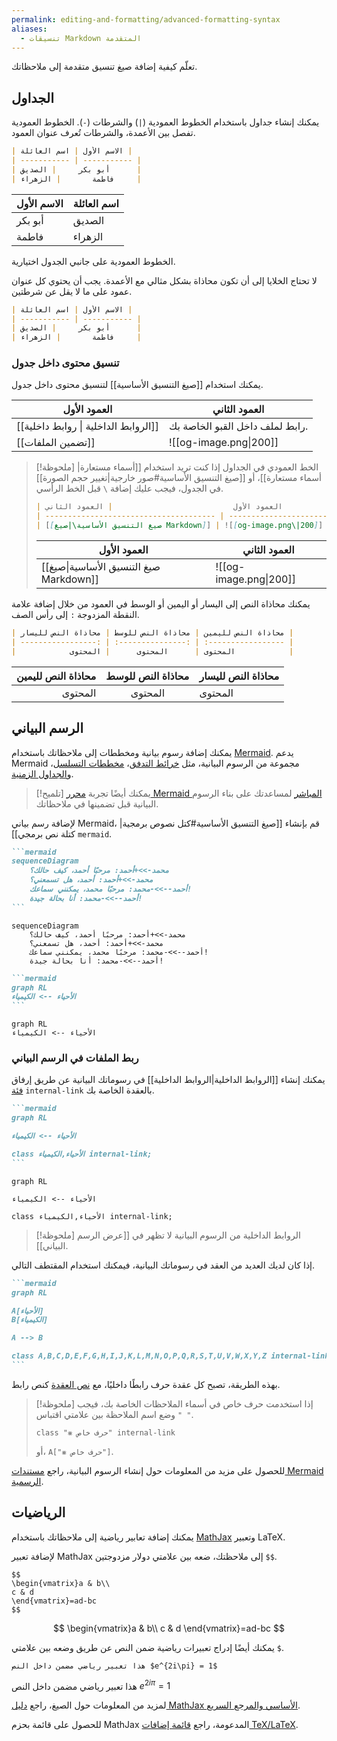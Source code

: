 ```yaml
---
permalink: editing-and-formatting/advanced-formatting-syntax
aliases:
  - تنسيقات Markdown المتقدمة
---
```


تعلّم كيفية إضافة صيغ تنسيق متقدمة إلى ملاحظاتك.

## الجداول

يمكنك إنشاء جداول باستخدام الخطوط العمودية (`|`) والشرطات (`-`). الخطوط العمودية تفصل بين الأعمدة، والشرطات تُعرف عنوان العمود.

```md
| الاسم الأول | اسم العائلة |
| ----------- | ----------- |
| أبو بكر     | الصديق      |
| فاطمة       | الزهراء     |
```

| الاسم الأول | اسم العائلة |
| ----------- | ----------- |
| أبو بكر     | الصديق      |
| فاطمة       | الزهراء     |

الخطوط العمودية على جانبي الجدول اختيارية.

لا تحتاج الخلايا إلى أن تكون محاذاة بشكل مثالي مع الأعمدة. يجب أن يحتوي كل عنوان عمود على ما لا يقل عن شرطتين.

```md
| الاسم الأول | اسم العائلة |
| ----------- | ----------- |
| أبو بكر     | الصديق      |
| فاطمة       | الزهراء     |
```

### تنسيق محتوى داخل جدول

يمكنك استخدام [[صيغ التنسيق الأساسية]] لتنسيق محتوى داخل جدول.

| العمود الأول                          | العمود الثاني                   |
| ------------------------------------- | ------------------------------- |
| [[الروابط الداخلية  \| روابط داخلية]] | رابط لملف داخل القبو الخاصة بك. |
| [[تضمين الملفات]]                     | ![[og-image.png\|200]]          |

> [!ملحوظة] الخط العمودي في الجداول
> إذا كنت تريد استخدام [[أسماء مستعارة|أسماء مستعارة]]، أو [[صيغ التنسيق الأساسية#صور خارجية|تغيير حجم الصورة]] في الجدول، فيجب عليك إضافة `\` قبل الخط الرأسي.
>
> ```md
> | العمود الأول                           | العمود الثاني          |
> | -------------------------------------- | ---------------------- |
> | [[صيغ التنسيق الأساسية\|صيغ Markdown]] | ![[og-image.png\|200]] |
> ```
>
> | العمود الأول                           | العمود الثاني          |
> | -------------------------------------- | ---------------------- |
> | [[صيغ التنسيق الأساسية\|صيغ Markdown]] | ![[og-image.png\|200]] |

يمكنك محاذاة النص إلى اليسار أو اليمين أو الوسط في العمود من خلال إضافة علامة النقطة المزدوجة `:` إلى رأس الصف.

```md
| محاذاة النص لليمين | محاذاة النص للوسط | محاذاة النص لليسار |
| -----------------: | :---------------: | :----------------- |
|            المحتوى |      المحتوى      | المحتوى            |
```

| محاذاة النص لليمين | محاذاة النص للوسط | محاذاة النص لليسار |
| -----------------: | :---------------: | :----------------- |
|            المحتوى |      المحتوى      | المحتوى            |

## الرسم البياني

يمكنك إضافة رسوم بيانية ومخططات إلى ملاحظاتك باستخدام [Mermaid](https://mermaid-js.github.io/). يدعم Mermaid مجموعة من الرسوم البيانية، مثل [خرائط التدفق](https://mermaid.js.org/syntax/flowchart.html)، [مخططات التسلسل](https://mermaid.js.org/syntax/sequenceDiagram.html)، و[الجداول الزمنية](https://mermaid.js.org/syntax/timeline.html).

> [!تلميح]
> يمكنك أيضًا تجربة [محرر Mermaid المباشر](https://mermaid-js.github.io/mermaid-live-editor/) لمساعدتك على بناء الرسوم البيانية قبل تضمينها في ملاحظاتك.

لإضافة رسم بياني Mermaid، قم بإنشاء [[صيغ التنسيق الأساسية#كتل نصوص برمجية|كتلة نص برمجي]] `mermaid`.

````markdown
```mermaid
sequenceDiagram
    محمد->>+أحمد: مرحبًا أحمد، كيف حالك؟
    محمد->>+أحمد: أحمد، هل تسمعني؟
    أحمد-->>-محمد: مرحبًا محمد، يمكنني سماعك!
    أحمد-->>-محمد: أنا بحالة جيدة!
```
````

```mermaid
sequenceDiagram
    محمد->>+أحمد: مرحبًا أحمد، كيف حالك؟
    محمد->>+أحمد: أحمد، هل تسمعني؟
    أحمد-->>-محمد: مرحبًا محمد، يمكنني سماعك!
    أحمد-->>-محمد: أنا بحالة جيدة!
```

````markdown
```mermaid
graph RL
الأحياء --> الكيمياء
```
````

```mermaid
graph RL
الأحياء --> الكيمياء
```

### ربط الملفات في الرسم البياني

يمكنك إنشاء [[الروابط الداخلية|الروابط الداخلية]] في رسوماتك البيانية عن طريق إرفاق [فئة](https://mermaid.js.org/syntax/flowchart.html#classes) `internal-link` بالعقدة الخاصة بك.

````markdown
```mermaid
graph RL

الأحياء --> الكيمياء

class الأحياء,الكيمياء internal-link;
```
````

```mermaid
graph RL

الأحياء --> الكيمياء

class الأحياء,الكيمياء internal-link;
```

> [!ملحوظة]
> الروابط الداخلية من الرسوم البيانية لا تظهر في [[عرض الرسم البياني]].

إذا كان لديك العديد من العقد في رسوماتك البيانية، فيمكنك استخدام المقتطف التالي.

````markdown
```mermaid
graph RL

A[الأحياء]
B[الكيمياء]

A --> B

class A,B,C,D,E,F,G,H,I,J,K,L,M,N,O,P,Q,R,S,T,U,V,W,X,Y,Z internal-link;
```
````

بهذه الطريقة، تصبح كل عقدة حرف رابطًا داخليًا، مع [نص العقدة](https://mermaid.js.org/syntax/flowchart.html#a-node-with-text) كنص رابط.

> [!ملحوظة]
> إذا استخدمت حرف خاص في أسماء الملاحظات الخاصة بك، فيجب وضع اسم الملاحظة بين علامتي اقتباس `" "`.
>
> ```
> class "⨳ حرف خاص" internal-link
> ```
>
> أو، `A["⨳ حرف خاص"]`.

للحصول على مزيد من المعلومات حول إنشاء الرسوم البيانية، راجع [مستندات Mermaid الرسمية](https://mermaid.js.org/intro/).

## الرياضيات

يمكنك إضافة تعابير رياضية إلى ملاحظاتك باستخدام [MathJax](http://docs.mathjax.org/en/latest/basic/mathjax.html) وتعبير LaTeX.

لإضافة تعبير MathJax إلى ملاحظتك، ضعه بين علامتي دولار مزدوجتين `$$`.

```
$$
\begin{vmatrix}a & b\\
c & d
\end{vmatrix}=ad-bc
$$
```

$$
\begin{vmatrix}a & b\\
c & d
\end{vmatrix}=ad-bc
$$

يمكنك أيضًا إدراج تعبيرات رياضية ضمن النص عن طريق وضعه بين علامتي `$`.

```
هذا تعبير رياضي مضمن داخل النص $e^{2i\pi} = 1$
```

هذا تعبير رياضي مضمن داخل النص $e^{2i\pi} = 1$

لمزيد من المعلومات حول الصيغ، راجع [دليل MathJax الأساسي والمرجع السريع](https://math.meta.stackexchange.com/questions/5020/mathjax-basic-tutorial-and-quick-reference).

للحصول على قائمة بحزم MathJax المدعومة، راجع [قائمة إضافات TeX/LaTeX](http://docs.mathjax.org/en/latest/input/tex/extensions/index.html).

